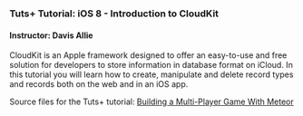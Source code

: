 ### Tuts+ Tutorial: iOS 8 - Introduction to CloudKit

#### Instructor: Davis Allie

CloudKit is an Apple framework designed to offer an easy-to-use and free solution for developers to store information in database format on iCloud. In this tutorial you will learn how to create, manipulate and delete record types and records both on the web and in an iOS app.

Source files for the Tuts+ tutorial: [Building a Multi-Player Game With Meteor](http://code.tutsplus.com/tutorials/ios-8-introduction-to-cloudkit--cms-23775)
